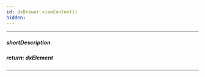 ```yaml
---
id: dxDrawer.viewContent()
hidden: 
---
```

---
##### shortDescription

##### return: dxElement

---
